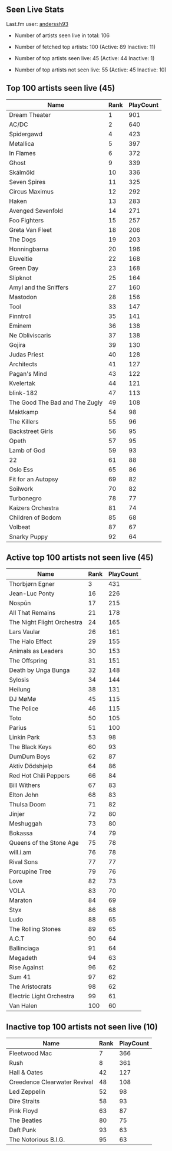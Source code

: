 ## Seen Live Stats

Last.fm user: [anderssh93](https://www.last.fm/user/anderssh93)

- Number of artists seen live in total: 106

- Number of fetched top artists: 100 (Active: 89 Inactive: 11)

- Number of top artists seen live: 45 (Active: 44 Inactive: 1)

- Number of top artists not seen live: 55 (Active: 45 Inactive: 10)

## Top 100 artists seen live (45)

Name                           | Rank | PlayCount
------------------------------ | ---- | ---------
Dream Theater                  | 1    | 901      
AC/DC                          | 2    | 640      
Spidergawd                     | 4    | 423      
Metallica                      | 5    | 397      
In Flames                      | 6    | 372      
Ghost                          | 9    | 339      
Skálmöld                       | 10   | 336      
Seven Spires                   | 11   | 325      
Circus Maximus                 | 12   | 292      
Haken                          | 13   | 283      
Avenged Sevenfold              | 14   | 271      
Foo Fighters                   | 15   | 257      
Greta Van Fleet                | 18   | 206      
The Dogs                       | 19   | 203      
Honningbarna                   | 20   | 196      
Eluveitie                      | 22   | 168      
Green Day                      | 23   | 168      
Slipknot                       | 25   | 164      
Amyl and the Sniffers          | 27   | 160      
Mastodon                       | 28   | 156      
Tool                           | 33   | 147      
Finntroll                      | 35   | 141      
Eminem                         | 36   | 138      
Ne Obliviscaris                | 37   | 138      
Gojira                         | 39   | 130      
Judas Priest                   | 40   | 128      
Architects                     | 41   | 127      
Pagan's Mind                   | 43   | 122      
Kvelertak                      | 44   | 121      
blink-182                      | 47   | 113      
The Good The Bad and The Zugly | 49   | 108      
Maktkamp                       | 54   | 98       
The Killers                    | 55   | 96       
Backstreet Girls               | 56   | 95       
Opeth                          | 57   | 95       
Lamb of God                    | 59   | 93       
22                             | 61   | 88       
Oslo Ess                       | 65   | 86       
Fit for an Autopsy             | 69   | 82       
Soilwork                       | 70   | 82       
Turbonegro                     | 78   | 77       
Kaizers Orchestra              | 81   | 74       
Children of Bodom              | 85   | 68       
Volbeat                        | 87   | 67       
Snarky Puppy                   | 92   | 64       

## Active top 100 artists not seen live (45)

Name                       | Rank | PlayCount
-------------------------- | ---- | ---------
Thorbjørn Egner            | 3    | 431      
Jean-Luc Ponty             | 16   | 226      
Nospūn                     | 17   | 215      
All That Remains           | 21   | 178      
The Night Flight Orchestra | 24   | 165      
Lars Vaular                | 26   | 161      
The Halo Effect            | 29   | 155      
Animals as Leaders         | 30   | 153      
The Offspring              | 31   | 151      
Death by Unga Bunga        | 32   | 148      
Sylosis                    | 34   | 144      
Heilung                    | 38   | 131      
DJ MøMø                    | 45   | 115      
The Police                 | 46   | 115      
Toto                       | 50   | 105      
Parius                     | 51   | 100      
Linkin Park                | 53   | 98       
The Black Keys             | 60   | 93       
DumDum Boys                | 62   | 87       
Aktiv Dödshjelp            | 64   | 86       
Red Hot Chili Peppers      | 66   | 84       
Bill Withers               | 67   | 83       
Elton John                 | 68   | 83       
Thulsa Doom                | 71   | 82       
Jinjer                     | 72   | 80       
Meshuggah                  | 73   | 80       
Bokassa                    | 74   | 79       
Queens of the Stone Age    | 75   | 78       
will.i.am                  | 76   | 78       
Rival Sons                 | 77   | 77       
Porcupine Tree             | 79   | 76       
Love                       | 82   | 73       
VOLA                       | 83   | 70       
Maraton                    | 84   | 69       
Styx                       | 86   | 68       
Ludo                       | 88   | 65       
The Rolling Stones         | 89   | 65       
A.C.T                      | 90   | 64       
Ballinciaga                | 91   | 64       
Megadeth                   | 94   | 63       
Rise Against               | 96   | 62       
Sum 41                     | 97   | 62       
The Aristocrats            | 98   | 62       
Electric Light Orchestra   | 99   | 61       
Van Halen                  | 100  | 60       

## Inactive top 100 artists not seen live (10)

Name                         | Rank | PlayCount
---------------------------- | ---- | ---------
Fleetwood Mac                | 7    | 366      
Rush                         | 8    | 361      
Hall & Oates                 | 42   | 127      
Creedence Clearwater Revival | 48   | 108      
Led Zeppelin                 | 52   | 98       
Dire Straits                 | 58   | 93       
Pink Floyd                   | 63   | 87       
The Beatles                  | 80   | 75       
Daft Punk                    | 93   | 63       
The Notorious B.I.G.         | 95   | 63       
